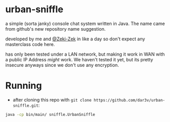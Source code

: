 # urban-sniffle

a simple (sorta janky) console chat system written in Java. The name came from github's new repository name suggestion.

developed by me and [@Zeki-Zek](https://github.com/Zeki-Zek) in like a day so don't expect any masterclass code here.

has only been tested under a LAN network, but making it work in WAN with a public IP Address *might* work. We haven't tested it yet, but its pretty insecure anyways since we don't use any encryption.

# Running
- after cloning this repo with `git clone https://github.com/dar3v/urban-sniffle.git`:
```sh
java -cp bin/main/ sniffle.UrbanSniffle

```
